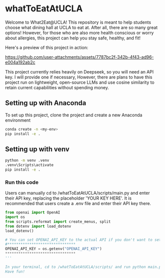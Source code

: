 # whatToEatAtUCLA

Welcome to What2Eat@UCLA! This repository is meant to help students choose what dining hall at UCLA to eat at. After all, there are so many great options! However, for those who are also more health conscious or worry about allergies, this project can help you stay safe, healthy, and fit! 

Here's a preview of this project in action:

https://github.com/user-attachments/assets/7787bc2f-342b-4f43-ad96-e004a192ab2c

This project currently relies heavily on Deepseek, so you will need an API key. I will provide one if necessary, However, there are plans to have this project run on lightweight, open-source LLMs and use cosine similarity to retain current capabilities without spending money. 

## Setting up with Anaconda  
To set up this project, clone the project and create a new Anaconda environment

```sh
conda create -n <my-env>
pip install -e .
```

## Setting up with venv 
```sh
python -m venv .venv
.venv\Scripts\activate 
pip install -e .
```

### Run this code
Users can manually cd to /whatToEatAtUCLA/scripts/main.py and enter their API key, replacing the placeholder 'YOUR KEY HERE'. It is recommended that users create a .env file and enter their API key there. 

```python
from openai import OpenAI
import os
from scripts.reformat import create_menus, split
from dotenv import load_dotenv
load_dotenv()

# You can set OPENAI_API_KEY to the actual API if you don't want to set up a .env file 
#*******************************
OPENAI_API_KEY = os.getenv("OPENAI_API_KEY")
********************************
'''

In your terminal, cd to /whatToEatAtUCLA/scripts/ and run python main.py. 
Have fun!


